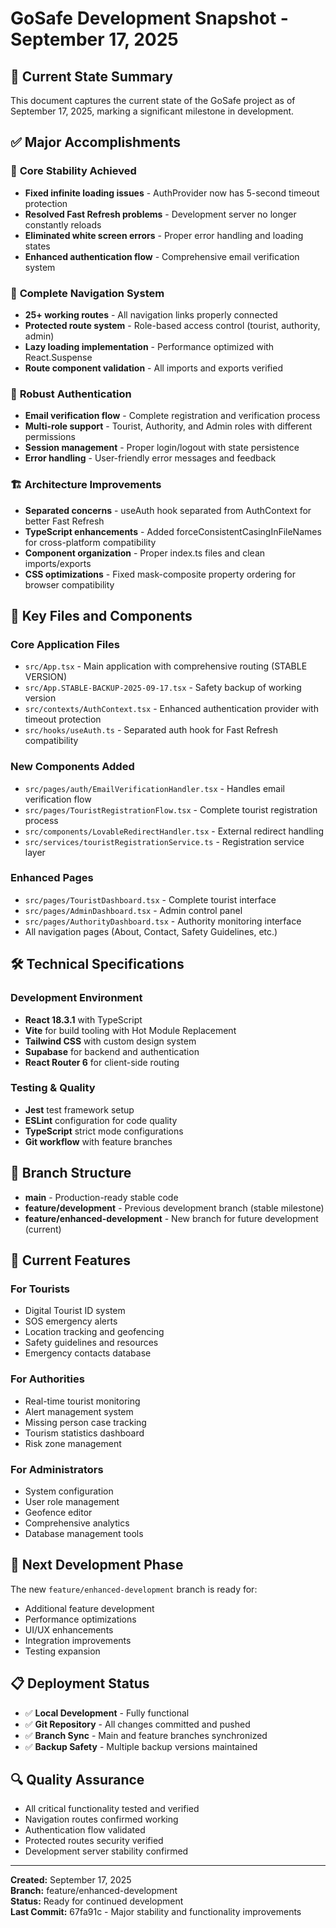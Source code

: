 # GoSafe Development Snapshot - September 17, 2025

## 📸 **Current State Summary**

This document captures the current state of the GoSafe project as of September 17, 2025, marking a significant milestone in development.

## ✅ **Major Accomplishments**

### 🚀 **Core Stability Achieved**

- **Fixed infinite loading issues** - AuthProvider now has 5-second timeout protection
- **Resolved Fast Refresh problems** - Development server no longer constantly reloads
- **Eliminated white screen errors** - Proper error handling and loading states
- **Enhanced authentication flow** - Comprehensive email verification system

### 🎯 **Complete Navigation System**

- **25+ working routes** - All navigation links properly connected
- **Protected route system** - Role-based access control (tourist, authority, admin)
- **Lazy loading implementation** - Performance optimized with React.Suspense
- **Route component validation** - All imports and exports verified

### 🔐 **Robust Authentication**

- **Email verification flow** - Complete registration and verification process
- **Multi-role support** - Tourist, Authority, and Admin roles with different permissions
- **Session management** - Proper login/logout with state persistence
- **Error handling** - User-friendly error messages and feedback

### 🏗️ **Architecture Improvements**

- **Separated concerns** - useAuth hook separated from AuthContext for better Fast Refresh
- **TypeScript enhancements** - Added forceConsistentCasingInFileNames for cross-platform compatibility
- **Component organization** - Proper index.ts files and clean imports/exports
- **CSS optimizations** - Fixed mask-composite property ordering for browser compatibility

## 📁 **Key Files and Components**

### **Core Application Files**

- `src/App.tsx` - Main application with comprehensive routing (STABLE VERSION)
- `src/App.STABLE-BACKUP-2025-09-17.tsx` - Safety backup of working version
- `src/contexts/AuthContext.tsx` - Enhanced authentication provider with timeout protection
- `src/hooks/useAuth.ts` - Separated auth hook for Fast Refresh compatibility

### **New Components Added**

- `src/pages/auth/EmailVerificationHandler.tsx` - Handles email verification flow
- `src/pages/TouristRegistrationFlow.tsx` - Complete tourist registration process
- `src/components/LovableRedirectHandler.tsx` - External redirect handling
- `src/services/touristRegistrationService.ts` - Registration service layer

### **Enhanced Pages**

- `src/pages/TouristDashboard.tsx` - Complete tourist interface
- `src/pages/AdminDashboard.tsx` - Admin control panel
- `src/pages/AuthorityDashboard.tsx` - Authority monitoring interface
- All navigation pages (About, Contact, Safety Guidelines, etc.)

## 🛠️ **Technical Specifications**

### **Development Environment**

- **React 18.3.1** with TypeScript
- **Vite** for build tooling with Hot Module Replacement
- **Tailwind CSS** with custom design system
- **Supabase** for backend and authentication
- **React Router 6** for client-side routing

### **Testing & Quality**

- **Jest** test framework setup
- **ESLint** configuration for code quality
- **TypeScript** strict mode configurations
- **Git workflow** with feature branches

## 🔗 **Branch Structure**

- **main** - Production-ready stable code
- **feature/development** - Previous development branch (stable milestone)
- **feature/enhanced-development** - New branch for future development (current)

## 🎯 **Current Features**

### **For Tourists**

- Digital Tourist ID system
- SOS emergency alerts
- Location tracking and geofencing
- Safety guidelines and resources
- Emergency contacts database

### **For Authorities**

- Real-time tourist monitoring
- Alert management system
- Missing person case tracking
- Tourism statistics dashboard
- Risk zone management

### **For Administrators**

- System configuration
- User role management
- Geofence editor
- Comprehensive analytics
- Database management tools

## 🚀 **Next Development Phase**

The new `feature/enhanced-development` branch is ready for:

- Additional feature development
- Performance optimizations
- UI/UX enhancements
- Integration improvements
- Testing expansion

## 📋 **Deployment Status**

- ✅ **Local Development** - Fully functional
- ✅ **Git Repository** - All changes committed and pushed
- ✅ **Branch Sync** - Main and feature branches synchronized
- ✅ **Backup Safety** - Multiple backup versions maintained

## 🔍 **Quality Assurance**

- All critical functionality tested and verified
- Navigation routes confirmed working
- Authentication flow validated
- Protected routes security verified
- Development server stability confirmed

---

**Created:** September 17, 2025  
**Branch:** feature/enhanced-development  
**Status:** Ready for continued development  
**Last Commit:** 67fa91c - Major stability and functionality improvements
